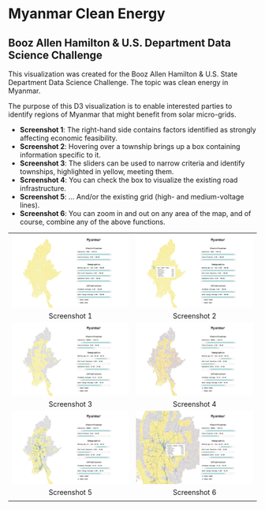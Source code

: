 # Myanmar Clean Energy

## Booz Allen Hamilton & U.S. Department Data Science Challenge

This visualization was created for the Booz Allen Hamilton & U.S. State Department Data Science Challenge. The topic was clean energy in Myanmar.

The purpose of this D3 visualization is to enable interested parties to identify regions of Myanmar that might benefit from solar micro-grids.

- __Screenshot 1__: The right-hand side contains factors identified as strongly affecting economic feasibility.
- __Screenshot 2__: Hovering over a township brings up a box containing information specific to it.
- __Screenshot 3__: The sliders can be used to narrow criteria and identify townships, highlighted in yellow, meeting them.
- __Screenshot 4__: You can check the box to visualize the existing road infrastructure.
- __Screenshot 5__: ... And/or the existing grid (high- and medium-voltage lines).
- __Screenshot 6__: You can zoom in and out on any area of the map, and of course, combine any of the above functions.

| | |
| :-: | :-: |
| ![Screenshot 1](img/Screenshot1.jpg) | ![Screenshot 2](img/Screenshot2.jpg) |
| Screenshot 1 | Screenshot 2 |
| ![Screenshot 3](img/Screenshot3.jpg) | ![Screenshot 4](img/Screenshot4.jpg) |
| Screenshot 3 | Screenshot 4 |
| ![Screenshot 5](img/Screenshot5.jpg) | ![Screenshot 6](img/Screenshot6.jpg) |
| Screenshot 5 | Screenshot 6 |
| | |
